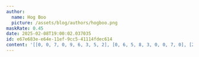 ```yaml
---
author:
  name: Hog Boo
  picture: /assets/blog/authors/hogboo.png
maskRate: 0.45
date: 2025-02-08T19:00:02.037035
id: e67e683e-e64e-11ef-9cc5-41114fdec614
content: '[[0, 0, 7, 0, 9, 6, 3, 5, 2], [0, 6, 5, 8, 3, 0, 0, 7, 0], [2, 3, 0, 0, 0, 7, 8, 9, 0], [0, 8, 0, 1, 2, 0, 5, 3, 0], [0, 0, 2, 0, 4, 0, 0, 8, 9], [0, 0, 3, 0, 8, 0, 1, 0, 0], [0, 0, 1, 0, 0, 8, 0, 6, 5], [6, 0, 9, 0, 5, 4, 7, 0, 8], [5, 7, 0, 2, 0, 1, 9, 4, 3]]'
---
```

